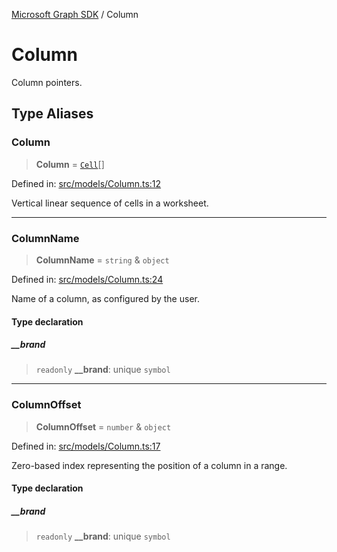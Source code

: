 [Microsoft Graph SDK](README.md) / Column

# Column

Column pointers.

## Type Aliases

### Column

> **Column** = [`Cell`](Cell.md#cell)[]

Defined in: [src/models/Column.ts:12](https://github.com/Future-Secure-AI/microsoft-graph/blob/main/src/models/Column.ts#L12)

Vertical linear sequence of cells in a worksheet.

***

### ColumnName

> **ColumnName** = `string` & `object`

Defined in: [src/models/Column.ts:24](https://github.com/Future-Secure-AI/microsoft-graph/blob/main/src/models/Column.ts#L24)

Name of a column, as configured by the user.

#### Type declaration

##### \_\_brand

> `readonly` **\_\_brand**: unique `symbol`

***

### ColumnOffset

> **ColumnOffset** = `number` & `object`

Defined in: [src/models/Column.ts:17](https://github.com/Future-Secure-AI/microsoft-graph/blob/main/src/models/Column.ts#L17)

Zero-based index representing the position of a column in a range.

#### Type declaration

##### \_\_brand

> `readonly` **\_\_brand**: unique `symbol`
